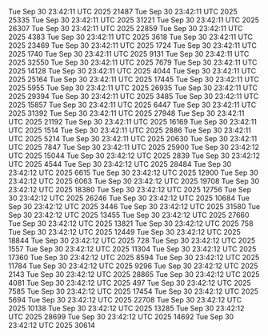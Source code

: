 Tue Sep 30 23:42:11 UTC 2025 21487
Tue Sep 30 23:42:11 UTC 2025 25335
Tue Sep 30 23:42:11 UTC 2025 31221
Tue Sep 30 23:42:11 UTC 2025 26307
Tue Sep 30 23:42:11 UTC 2025 22859
Tue Sep 30 23:42:11 UTC 2025 4383
Tue Sep 30 23:42:11 UTC 2025 3618
Tue Sep 30 23:42:11 UTC 2025 23469
Tue Sep 30 23:42:11 UTC 2025 1724
Tue Sep 30 23:42:11 UTC 2025 1740
Tue Sep 30 23:42:11 UTC 2025 9131
Tue Sep 30 23:42:11 UTC 2025 32550
Tue Sep 30 23:42:11 UTC 2025 7679
Tue Sep 30 23:42:11 UTC 2025 14128
Tue Sep 30 23:42:11 UTC 2025 4044
Tue Sep 30 23:42:11 UTC 2025 25164
Tue Sep 30 23:42:11 UTC 2025 17445
Tue Sep 30 23:42:11 UTC 2025 5955
Tue Sep 30 23:42:11 UTC 2025 26935
Tue Sep 30 23:42:11 UTC 2025 29394
Tue Sep 30 23:42:11 UTC 2025 3485
Tue Sep 30 23:42:11 UTC 2025 15857
Tue Sep 30 23:42:11 UTC 2025 6447
Tue Sep 30 23:42:11 UTC 2025 31392
Tue Sep 30 23:42:11 UTC 2025 27948
Tue Sep 30 23:42:11 UTC 2025 21192
Tue Sep 30 23:42:11 UTC 2025 16169
Tue Sep 30 23:42:11 UTC 2025 1514
Tue Sep 30 23:42:11 UTC 2025 2886
Tue Sep 30 23:42:11 UTC 2025 5214
Tue Sep 30 23:42:11 UTC 2025 20630
Tue Sep 30 23:42:11 UTC 2025 7847
Tue Sep 30 23:42:11 UTC 2025 25900
Tue Sep 30 23:42:12 UTC 2025 15044
Tue Sep 30 23:42:12 UTC 2025 2839
Tue Sep 30 23:42:12 UTC 2025 4544
Tue Sep 30 23:42:12 UTC 2025 28484
Tue Sep 30 23:42:12 UTC 2025 6615
Tue Sep 30 23:42:12 UTC 2025 12900
Tue Sep 30 23:42:12 UTC 2025 6063
Tue Sep 30 23:42:12 UTC 2025 19708
Tue Sep 30 23:42:12 UTC 2025 18380
Tue Sep 30 23:42:12 UTC 2025 12756
Tue Sep 30 23:42:12 UTC 2025 26246
Tue Sep 30 23:42:12 UTC 2025 10684
Tue Sep 30 23:42:12 UTC 2025 3446
Tue Sep 30 23:42:12 UTC 2025 31580
Tue Sep 30 23:42:12 UTC 2025 13455
Tue Sep 30 23:42:12 UTC 2025 27660
Tue Sep 30 23:42:12 UTC 2025 13821
Tue Sep 30 23:42:12 UTC 2025 758
Tue Sep 30 23:42:12 UTC 2025 12449
Tue Sep 30 23:42:12 UTC 2025 18844
Tue Sep 30 23:42:12 UTC 2025 728
Tue Sep 30 23:42:12 UTC 2025 1557
Tue Sep 30 23:42:12 UTC 2025 11304
Tue Sep 30 23:42:12 UTC 2025 17360
Tue Sep 30 23:42:12 UTC 2025 8594
Tue Sep 30 23:42:12 UTC 2025 11784
Tue Sep 30 23:42:12 UTC 2025 9296
Tue Sep 30 23:42:12 UTC 2025 2143
Tue Sep 30 23:42:12 UTC 2025 28865
Tue Sep 30 23:42:12 UTC 2025 4081
Tue Sep 30 23:42:12 UTC 2025 497
Tue Sep 30 23:42:12 UTC 2025 7585
Tue Sep 30 23:42:12 UTC 2025 17454
Tue Sep 30 23:42:12 UTC 2025 5694
Tue Sep 30 23:42:12 UTC 2025 22708
Tue Sep 30 23:42:12 UTC 2025 10138
Tue Sep 30 23:42:12 UTC 2025 13285
Tue Sep 30 23:42:12 UTC 2025 28699
Tue Sep 30 23:42:12 UTC 2025 14692
Tue Sep 30 23:42:12 UTC 2025 30614
